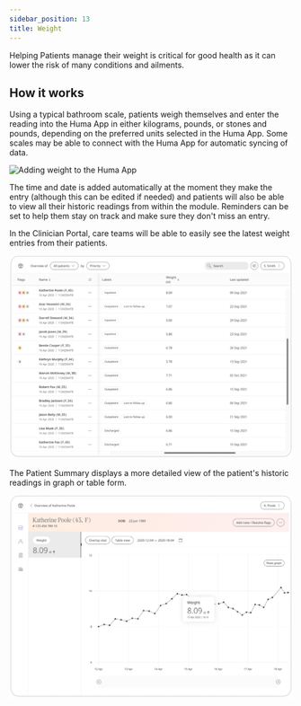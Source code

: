 ```yaml
---
sidebar_position: 13
title: Weight 
---
```


Helping Patients manage their weight is critical for good health as it can lower the risk of many conditions and ailments. 

## How it works

Using a typical bathroom scale, patients weigh themselves and enter the reading into the Huma App in either kilograms, pounds, or stones and pounds,  depending on the preferred units selected in the Huma App. Some scales may be able to connect with the Huma App for automatic syncing of data. 

![Adding weight to the Huma App](./assets/weight.png)

The time and date is added automatically at the moment they make the entry (although this can be edited if needed) and patients will also be able to view all their historic readings from within the module. Reminders can be set to help them stay on track and make sure they don't miss an entry.

In the Clinician Portal, care teams will be able to easily see the latest weight entries from their patients.

![Viewing weight in the Clinician Portal](./assets/cp-patient-list-weight.png)

The Patient Summary displays a more detailed view of the patient's historic readings in graph or table form.

![Viewing weight in the Clinician Portal](./assets/cp-module-details-weight.png)
